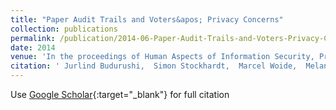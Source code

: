 ```yaml
---
title: "Paper Audit Trails and Voters&apos; Privacy Concerns"
collection: publications
permalink: /publication/2014-06-Paper-Audit-Trails-and-Voters-Privacy-Concerns
date: 2014
venue: 'In the proceedings of Human Aspects of Information Security, Privacy and Trust'
citation: ' Jurlind Budurushi,  Simon Stockhardt,  Marcel Woide,  Melanie Volkamer, &quot;Paper Audit Trails and Voters&amp;apos; Privacy Concerns.&quot; In the proceedings of Human Aspects of Information Security, Privacy and Trust, 2014.'
---
```

Use [Google Scholar](https://scholar.google.com/scholar?q=Paper+Audit+Trails+and+Voters&#x27;+Privacy+Concerns){:target="_blank"} for full citation